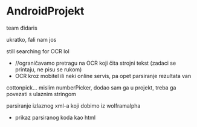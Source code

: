 AndroidProjekt
==============

team đidaris

ukratko, fali nam jos

  still searching for OCR lol
  - //ograničavamo pretragu na OCR koji čita strojni tekst (zadaci se printaju, ne pisu se rukom)
  - OCR kroz mobitel ili neki online servis, pa opet parsiranje rezultata van

  cottonpick... mislim numberPicker, dodao sam ga u projekt, treba ga povezati s ulaznim stringom
  
  parsiranje izlaznog xml-a koji dobimo iz wolframalpha
  - prikaz parsiranog koda kao html
  
